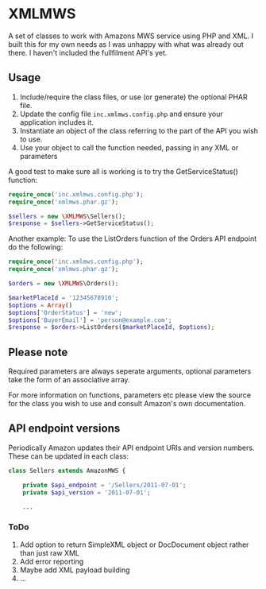 # XMLMWS

A set of classes to work with Amazons MWS service using PHP and XML. I built this for my own needs as I was unhappy with what was already out there. I haven't included the fullfilment API's yet.

## Usage

1. Include/require the class files, or use (or generate) the optional PHAR file.
2. Update the config file `inc.xmlmws.config.php` and ensure your application includes it.
3. Instantiate an object of the class referring to the part of the API you wish to use.
4. Use your object to call the function needed, passing in any XML or parameters

A good test to make sure all is working is to try the GetServiceStatus() function:

```php
require_once('inc.xmlmws.config.php');
require_once('xmlmws.phar.gz');

$sellers = new \XMLMWS\Sellers();
$response = $sellers->GetServiceStatus();
```

Another example: To use the ListOrders function of the Orders API endpoint do the following:

```php
require_once('inc.xmlmws.config.php');
require_once('xmlmws.phar.gz');

$orders = new \XMLMWS\Orders();

$marketPlaceId = '12345678910';
$options = Array()
$options['OrderStatus'] = 'new';
$options['BuyerEmail'] = 'person@example.com';
$response = $orders->ListOrders($marketPlaceId, $options);
```

## Please note

Required parameters are always seperate arguments, optional parameters take the form of an associative array.

For more information on functions, parameters etc please view the source for the class you wish to use and consult Amazon's own documentation.

## API endpoint versions

Periodically Amazon updates their API endpoint URIs and version numbers. These can be updated in each class:

```php
class Sellers extends AmazonMWS {

	private $api_endpoint = '/Sellers/2011-07-01';
	private $api_version = '2011-07-01';

	...
```	

### ToDo

1. Add option to return SimpleXML object or DocDocument object rather than just raw XML
2. Add error reporting
3. Maybe add XML payload building
4. ...
